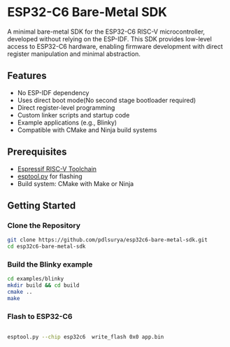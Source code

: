 # ESP32-C6 Bare-Metal SDK

A minimal bare-metal SDK for the ESP32-C6 RISC-V microcontroller, developed without relying on the ESP-IDF. This SDK provides low-level access to ESP32-C6 hardware, enabling firmware development with direct register manipulation and minimal abstraction.

## Features

- No ESP-IDF dependency
- Uses direct boot mode(No second stage bootloader required)
- Direct register-level programming
- Custom linker scripts and startup code
- Example applications (e.g., Blinky)
- Compatible with CMake and Ninja build systems

## Prerequisites

- [Espressif RISC-V Toolchain](https://docs.espressif.com/projects/esp-idf/en/stable/esp32c6/api-guides/tools/idf-tools.html#riscv32-esp-elf)
- [esptool.py](https://github.com/espressif/esptool) for flashing
- Build system: CMake with Make or Ninja

## Getting Started

### Clone the Repository

```bash
git clone https://github.com/pdlsurya/esp32c6-bare-metal-sdk.git
cd esp32c6-bare-metal-sdk
```
### Build the Blinky example
```bash
cd examples/blinky
mkdir build && cd build
cmake ..
make
```

### Flash to ESP32-C6

```bash

esptool.py --chip esp32c6  write_flash 0x0 app.bin
```


